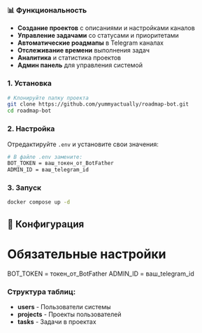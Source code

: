 ### 📊 Функциональность
- **Создание проектов** с описаниями и настройками каналов
- **Управление задачами** со статусами и приоритетами
- **Автоматические роадмапы** в Telegram каналах
- **Отслеживание времени** выполнения задач
- **Аналитика** и статистика проектов
- **Админ панель** для управления системой


### 1. Установка
```bash
# Клонируйте папку проекта
git clone https://github.com/yummyactually/roadmap-bot.git
cd roadmap-bot
```

### 2. Настройка
Отредактируйте `.env` и установите свои значения:

```bash
# В файле .env замените:
BOT_TOKEN = ваш_токен_от_BotFather
ADMIN_ID = ваш_telegram_id
```

### 3. Запуск
```bash
docker compose up -d
```


## 🔧 Конфигурация

# Обязательные настройки
BOT_TOKEN = токен_от_BotFather
ADMIN_ID = ваш_telegram_id


### Структура таблиц:
- **users** - Пользователи системы
- **projects** - Проекты пользователей  
- **tasks** - Задачи в проектах
